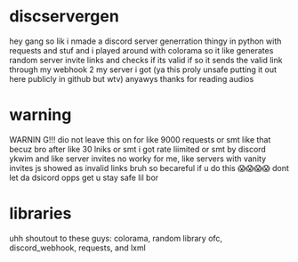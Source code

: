 # discservergen

hey gang so lik i nmade a discord server generration thingy in python with requests and stuf and i played around with colorama
so it like generates random server invite links and checks if its valid
if so it sends the valid link through my webhook 2 my server i got (ya this proly unsafe putting it out here publicly in github but wtv)
anyawys thanks for reading audios

# warning
WARNIN G!!! dio not leave this on for like 9000 requests or smt like that becuz bro after like 30 lniks or smt i got rate liimited or smt by discord ykwim and like server invites no worky for me, like servers with vanity invites js showed as invalid links bruh so becareful if u do this 😱😱😱😱 dont let da dsicord opps get u stay safe lil bor

# libraries
uhh shoutout to these guys:
colorama,
random library ofc,
discord_webhook,
requests,
and
lxml
